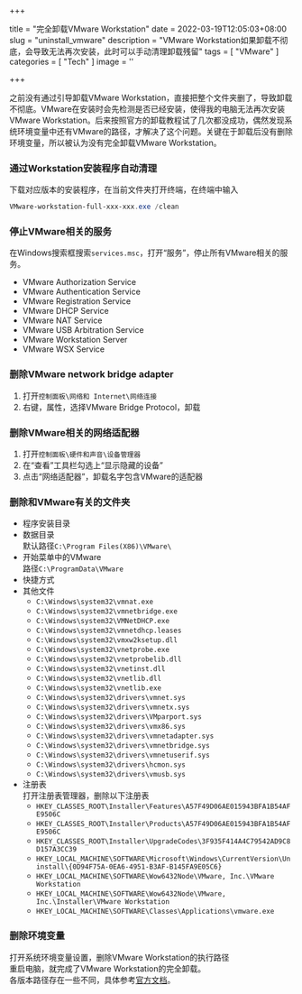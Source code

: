 +++

title = "完全卸载VMware Workstation"
date = 2022-03-19T12:05:03+08:00
slug = "uninstall_vmware"
description = "VMware Workstation如果卸载不彻底，会导致无法再次安装，此时可以手动清理卸载残留"
tags = [ "VMware" ]
categories = [ "Tech" ]
image = ''

+++

之前没有通过引导卸载VMware Workstation，直接把整个文件夹删了，导致卸载不彻底。VMware在安装时会先检测是否已经安装，使得我的电脑无法再次安装VMware Workstation。后来按照官方的卸载教程试了几次都没成功，偶然发现系统环境变量中还有VMware的路径，才解决了这个问题。关键在于卸载后没有删除环境变量，所以被认为没有完全卸载VMware Workstation。  
### 通过Workstation安装程序自动清理
下载对应版本的安装程序，在当前文件夹打开终端，在终端中输入
```powershell
VMware-workstation-full-xxx-xxx.exe /clean
```
### 停止VMware相关的服务
在Windows搜索框搜索``services.msc``，打开“服务”，停止所有VMware相关的服务。
* VMware Authorization Service
* VMware Authentication Service
* VMware Registration Service
* VMware DHCP Service
* VMware NAT Service
* VMware USB Arbitration Service
* VMware Workstation Server
* VMware WSX Service
### 删除VMware network bridge adapter
1. 打开``控制面板\网络和 Internet\网络连接``
2. 右键，属性，选择VMware Bridge Protocol，卸载
### 删除VMware相关的网络适配器
1. 打开``控制面板\硬件和声音\设备管理器``
2. 在“查看”工具栏勾选上“显示隐藏的设备”
3. 点击“网络适配器”，卸载名字包含VMware的适配器
### 删除和VMware有关的文件夹
* 程序安装目录  
* 数据目录  
  默认路径``C:\Program Files(X86)\VMware\``
* 开始菜单中的VMware  
  路径``C:\ProgramData\VMware``
* 快捷方式  
* 其他文件  
  * ``C:\Windows\system32\vmnat.exe``
  * ``C:\Windows\system32\vmnetbridge.exe``
  * ``C:\Windows\system32\VMNetDHCP.exe``
  * ``C:\Windows\system32\vmnetdhcp.leases``
  * ``C:\Windows\system32\vmxw2ksetup.dll``
  * ``C:\Windows\system32\vnetprobe.exe``
  * ``C:\Windows\system32\vnetprobelib.dll``
  * ``C:\Windows\system32\vnetinst.dll``
  * ``C:\Windows\system32\vnetlib.dll``
  * ``C:\Windows\system32\vnetlib.exe``
  * ``C:\Windows\system32\drivers\vmnet.sys``
  * ``C:\Windows\system32\drivers\vmnetx.sys``
  * ``C:\Windows\system32\drivers\VMparport.sys``
  * ``C:\Windows\system32\drivers\vmx86.sys``
  * ``C:\Windows\system32\drivers\vmnetadapter.sys``
  * ``C:\Windows\system32\drivers\vmnetbridge.sys``
  * ``C:\Windows\system32\drivers\vmnetuserif.sys``
  * ``C:\Windows\system32\drivers\hcmon.sys``
  * ``C:\Windows\system32\drivers\vmusb.sys``
* 注册表  
    打开注册表管理器，删除以下注册表
    * ``HKEY_CLASSES_ROOT\Installer\Features\A57F49D06AE015943BFA1B54AFE9506C``
    * ``HKEY_CLASSES_ROOT\Installer\Products\A57F49D06AE015943BFA1B54AFE9506C``
    * ``HKEY_CLASSES_ROOT\Installer\UpgradeCodes\3F935F414A4C79542AD9C8D157A3CC39``
    * ``HKEY_LOCAL_MACHINE\SOFTWARE\Microsoft\Windows\CurrentVersion\Uninstall\{0D94F75A-0EA6-4951-B3AF-B145FA9E05C6}``
    * ``HKEY_LOCAL_MACHINE\SOFTWARE\Wow6432Node\VMware, Inc.\VMware Workstation``
    * ``HKEY_LOCAL_MACHINE\SOFTWARE\Wow6432Node\VMware, Inc.\Installer\VMware Workstation``
    * ``HKEY_LOCAL_MACHINE\SOFTWARE\Classes\Applications\vmware.exe``
### 删除环境变量
打开系统环境变量设置，删除VMware Workstation的执行路径  
重启电脑，就完成了VMware Workstation的完全卸载。  
各版本路径存在一些不同，具体参考[官方文档](https://kb.vmware.com/s/article/1308)。